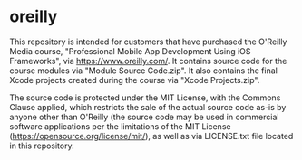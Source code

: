 # oreilly

This repository is intended for customers that have purchased the O'Reilly Media course, "Professional Mobile App Development Using iOS Frameworks", via https://www.oreilly.com/. It contains source code for the course modules via "Module Source Code.zip". It also contains the final Xcode projects created during the course via "Xcode Projects.zip".

The source code is protected under the MIT License, with the Commons Clause applied, which restricts the sale of the actual source code as-is by anyone other than O'Reilly (the source code may be used in commercial software applications per the limitations of the MIT License (https://opensource.org/license/mit/), as well as via LICENSE.txt file located in this repository.

